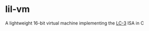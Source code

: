 # lil-vm
A lightweight 16-bit virtual machine implementing the [LC-3](https://en.wikipedia.org/wiki/Little_Computer_3) ISA in C
